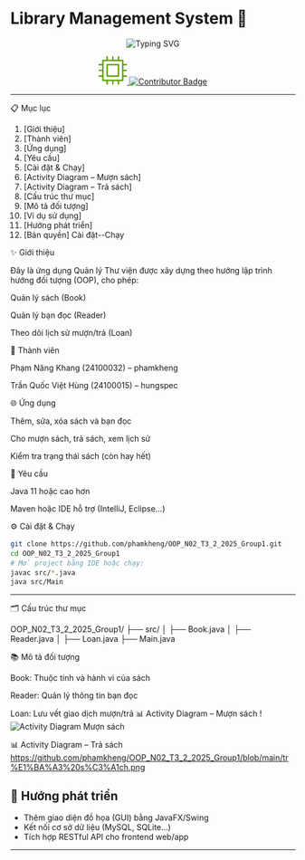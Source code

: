 # Library Management System 🎉

<p align="center">
  <img src="https://readme-typing-svg.herokuapp.com?font=Fira+Code&size=24&pause=1000&color=FF4B4B&center=true&vCenter=true&width=500&height=50&lines=Chào+mừng+đến+với+ứng+dụng+thư+viện;Nhóm+01+OOP_N02_T3_2_2025_" alt="Typing SVG" />
</p>

<p align="center">
  <a href="https://github.com/phamkheng/OOP_N02_T3_2_2025_Group1">
    <img src="https://raw.githubusercontent.com/acervenky/animated-github-badges/master/assets/devbadge.gif" width="50" alt="Developer Badge" />
    <img src="https://raw.githubusercontent.com/acervenky/animated-github-badges/master/assets/contribbadge.gif" width="50" alt="Contributor Badge" />
  </a>
</p>

---

📋 Mục lục

1. [Giới thiệu]
2. [Thành viên] 
3. [Ứng dụng] 
4. [Yêu cầu]  
5. [Cài đặt & Chạy] 
6. [Activity Diagram – Mượn sách] 
7. [Activity Diagram – Trả sách]  
8. [Cấu trúc thư mục]
9. [Mô tả đối tượng]  
10. [Ví dụ sử dụng] 
11. [Hướng phát triển] 
12. [Bản quyền]
Cài đặt--Chạy


✨ Giới thiệu

Đây là ứng dụng Quản lý Thư viện được xây dựng theo hướng lập trình hướng đối tượng (OOP), cho phép:

Quản lý sách (Book)

Quản lý bạn đọc (Reader)

Theo dõi lịch sử mượn/trả (Loan)

👥 Thành viên

Phạm Năng Khang (24100032) – phamkheng

Trần Quốc Việt Hùng (24100015) – hungspec

🌐 Ứng dụng

Thêm, sửa, xóa sách và bạn đọc

Cho mượn sách, trả sách, xem lịch sử

Kiểm tra trạng thái sách (còn hay hết)

📆 Yêu cầu

Java 11 hoặc cao hơn

Maven hoặc IDE hỗ trợ (IntelliJ, Eclipse…)

⚙️ Cài đặt & Chạy

```bash
git clone https://github.com/phamkheng/OOP_N02_T3_2_2025_Group1.git
cd OOP_N02_T3_2_2025_Group1
# Mở project bằng IDE hoặc chạy:
javac src/*.java
java src/Main
```

---


🗂️ Cấu trúc thư mục

OOP_N02_T3_2_2025_Group1/
├── src/
│   ├── Book.java
│   ├── Reader.java
│   ├── Loan.java
├── Main.java

📚 Mô tả đối tượng

Book: Thuộc tính và hành vi của sách

Reader: Quản lý thông tin bạn đọc

Loan: Lưu vết giao dịch mượn/trả
📊 Activity Diagram – Mượn sách !![Activity Diagram Mượn sách](https://github.com/phamkheng/OOP_N02_T3_2_2025_Group1/blob/main/m%C6%B0%E1%BB%A3n%20s%C3%A1ch.png)

📊 Activity Diagram – Trả sách           https://github.com/phamkheng/OOP_N02_T3_2_2025_Group1/blob/main/tr%E1%BA%A3%20s%C3%A1ch.png



## 🚀 Hướng phát triển

- Thêm giao diện đồ họa (GUI) bằng JavaFX/Swing  
- Kết nối cơ sở dữ liệu (MySQL, SQLite…)  
- Tích hợp RESTful API cho frontend web/app

---




